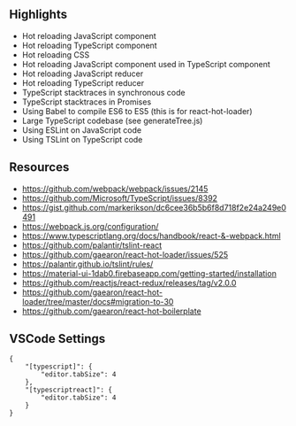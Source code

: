 Highlights
---
- Hot reloading JavaScript component
- Hot reloading TypeScript component
- Hot reloading CSS
- Hot reloading JavaScript component used in TypeScript component
- Hot reloading JavaScript reducer
- Hot reloading TypeScript reducer
- TypeScript stacktraces in synchronous code
- TypeScript stacktraces in Promises
- Using Babel to compile ES6 to ES5 (this is for react-hot-loader)
- Large TypeScript codebase (see generateTree.js)
- Using ESLint on JavaScript code
- Using TSLint on TypeScript code

Resources
---
- https://github.com/webpack/webpack/issues/2145
- https://github.com/Microsoft/TypeScript/issues/8392
- https://gist.github.com/markerikson/dc6cee36b5b6f8d718f2e24a249e0491
- https://webpack.js.org/configuration/
- https://www.typescriptlang.org/docs/handbook/react-&-webpack.html
- https://github.com/palantir/tslint-react
- https://github.com/gaearon/react-hot-loader/issues/525
- https://palantir.github.io/tslint/rules/
- https://material-ui-1dab0.firebaseapp.com/getting-started/installation
- https://github.com/reactjs/react-redux/releases/tag/v2.0.0
- https://github.com/gaearon/react-hot-loader/tree/master/docs#migration-to-30
- https://github.com/gaearon/react-hot-boilerplate

VSCode Settings
---
```
{
    "[typescript]": {
        "editor.tabSize": 4
    },
    "[typescriptreact]": {
        "editor.tabSize": 4
    }
}
```
